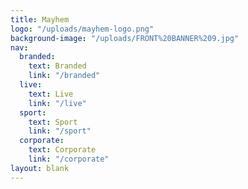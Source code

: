 ```yaml
---
title: Mayhem
logo: "/uploads/mayhem-logo.png"
background-image: "/uploads/FRONT%20BANNER%209.jpg"
nav:
  branded:
    text: Branded
    link: "/branded"
  live:
    text: Live
    link: "/live"
  sport:
    text: Sport
    link: "/sport"
  corporate:
    text: Corporate
    link: "/corporate"
layout: blank
---
```


